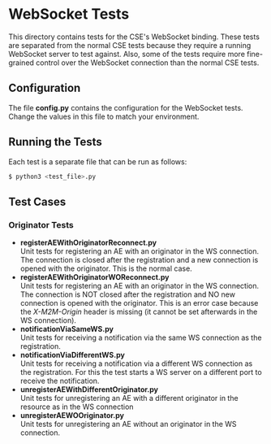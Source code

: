 # WebSocket Tests

This directory contains tests for the CSE's WebSocket binding.
These tests are separated from the normal CSE tests because they require a running WebSocket server to test against.
Also, some of the tests require more fine-grained control over the WebSocket connection than the normal CSE tests.

## Configuration

The file **config.py** contains the configuration for the WebSocket tests. Change the values in this file to match your environment.


## Running the Tests

Each test is a separate file that can be run as follows:

```sh
$ python3 <test_file>.py
```

## Test Cases

### Originator Tests

- **registerAEWithOriginatorReconnect.py**  
	Unit tests for registering an AE with an originator in the WS connection. The connection is closed after the registration and a new connection is opened with the originator. This is the normal case.
- **registerAEWithOriginatorWOReconnect.py**  
	Unit tests for registering an AE with an originator in the WS connection. The connection is NOT closed after the registration and NO new connection	is opened with the originator. This is an error case because the *X-M2M-Origin* header is missing (it cannot be set afterwards in the WS connection).
- **notificationViaSameWS.py**  
	Unit tests for receiving a notification via the same WS connection as the registration. 
- **notificationViaDifferentWS.py**  
	Unit tests for receiving a notification via a different WS connection as the registration. For this the test starts a WS server on a different port to receive the notification.
- **unregisterAEWithDifferentOriginator.py**  
	Unit tests for unregistering an AE with a different originator in the resource as in the WS connection
- **unregisterAEWOOriginator.py**  
	Unit tests for unregistering an AE without an originator in the WS connection. 

